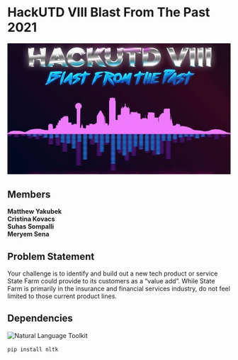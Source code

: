 # HackUTD VIII Blast From The Past 2021
![](https://github.com/Myakubek/HackUTD-2021/blob/main/HackUTD.jpg)

## Members
**Matthew Yakubek  
Cristina Kovacs  
Suhas Sompalli  
Meryem Sena**

## Problem Statement
Your challenge is to identify and build out a new tech product or service State Farm could provide to its customers as a “value add”.  While State Farm is primarily in the insurance and financial services industry, do not feel limited to those current product lines.  

## Dependencies
![Natural Language Toolkit](https://www.nltk.org/)
```python
pip install nltk
```
